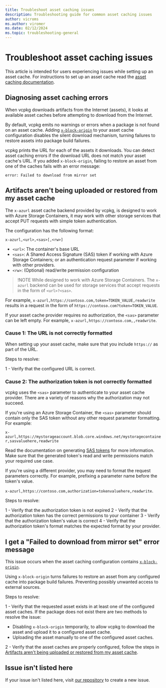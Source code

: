 ```yaml
---
title: Troubleshoot asset caching issues
description: Troubleshooting guide for common asset caching issues
author: vicroms
ms.author: viromer
ms.date: 02/12/2024
ms.topic: troubleshooting-general
---
```


# Troubleshoot asset caching issues

This article is intended for users experiencing issues while setting
up an asset cache. For instructions to set up an asset cache read the
[asset caching documentation](../concepts/asset-caching.md).

## Diagnosing asset caching errors

When vcpkg downloads artifacts from the Internet (assets), it looks at
available asset caches before attempting to download from the Internet.

By default, vcpkg emits no warnings or errors when a package is not found on an
asset cache. Adding [`x-block-origin`](../users/assetcaching.md#x-block-origin) to
your asset cache configuration disables the silent download mechanism, turning
failures to restore assets into package build failures.

vcpkg prints the URL for each of the assets it downloads. You can detect asset
caching errors if the download URL does not match your asset cache's URL. If
you added `x-block-origin`, failing to restore an asset from one of the caches
fails with an error message:

```Console
error: Failed to download from mirror set
```

## <a name="cache-failure"></a> Artifacts aren't being uploaded or restored from my asset cache

The `x-azurl` asset cache backend provided by vcpkg, is designed to work with
Azure Storage Containers, it may work with other storage services that accept
PUT requests with simple token authentication.

The configuration has the following format:

`x-azurl,<url>,<sas>[,<rw>]`

* `<url>`: The container's base URL
* `<sas>`: A Shared Access Signature (SAS) token if working with Azure Storage
  Containers; or an authentication request parameter if working with other providers.
* `<rw>`: (Optional) read/write permission configuration

> !NOTE
> While designed to work with Azure Storage Containers. The `x-azurl` backend
> can be used for storage services that accept requests in the form of
> `<url>?<sas>`.

For example, `x-azurl,https://contoso.com,token=TOKEN_VALUE,readwrite` results in
a request in the form of `https://contoso.com?token=TOKEN_VALUE`.

If your asset cache provider requires no authorization, the `<sas>` parameter can
be left empty. For example, `x-azurl,https://contoso.com,,readwrite`.

### Cause 1: The URL is not correctly formatted

When setting up your asset cache, make sure that you include `https://` as part of
the URL.

Steps to resolve:

1 - Verify that the configured URL is correct.

### Cause 2: The authorization token is not correctly formatted

vcpkg uses the `<sas>` parameter to authenticate to your asset cache provider.
There are a variety of reasons why the authorization may not succeed.

If you're using an Azure Storage Container, the `<sas>` parameter should contain
only the SAS token without any other request parameter formatting. For example:

`x-azurl,https://mystorageaccount.blob.core.windows.net/mystoragecontainer,sasvaluehere,readwrite`

Read the documentation on generating [SAS
tokens](/azure/storage/blobs/blob-containers-portal#generate-a-shared-access-signature)
for more information. Make sure that the generated token's read and write
permissions match your required use case.

If you're using a different provider, you may need to format the request
parameters correctly. For example, prefixing a parameter name before the token's
value.

`x-azurl,https://contoso.com,authorization=tokenvaluehere,readwrite`.

Steps to resolve:

1 - Verify that the authorization token is not expired
2 - Verify that the authorization token has the correct permissions to your container
3 - Verify that the authorization token's value is correct
4 - Verify that the authorization token's format matches the expected format by
your provider.

## I get a "Failed to download from mirror set" error message

This issue occurs when the asset caching configuration contains
[`x-block-origin`](../users/assetcaching.md#x-block-origin).

Using `x-block-origin` turns failures to restore an asset from any configured cache
into package build failures. Preventing possibly unwanted access to external sources.

Steps to resolve:

1 - Verify that the requested asset exists in at least one of the configured asset
caches. If the package does not exist there are two methods to resolve the issue:

  * Disabling `x-block-origin` temporarily, to allow vcpkg to download the asset
    and upload it to a configured asset cache.
  * Uploading the asset manually to one of the configured asset caches.

2 - Verify that the asset caches are properly configured, follow the steps in
[Artifacts aren't being uploaded or restored from my asset cache](#cache-failure).

## Issue isn't listed here

If your issue isn't listed here, visit [our
repository](https://github.com/microsoft/vcpkg/issues) to create a new issue.
